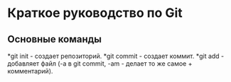 # Краткое руководство по Git
## Основные команды
*git init - создает репозиторий.
*git commit - создает коммит.
*git add - добавляет файл (-a в git commit, -am - делает то же самое + комментарий).